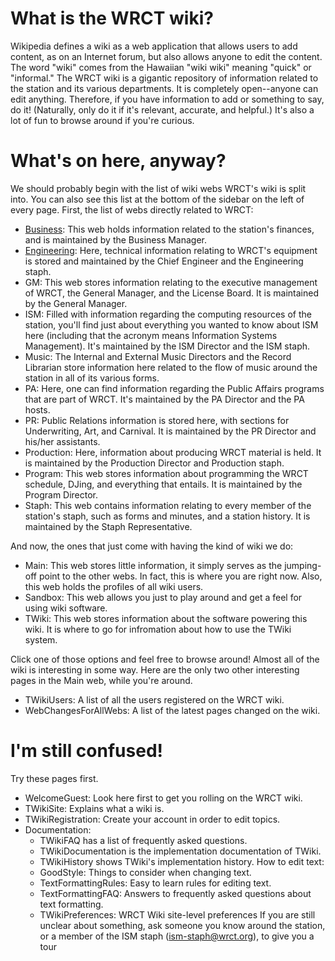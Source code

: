 <!-- TITLE: WRCT: a wiki -->
<!-- SUBTITLE: Welcome to the wiki! -->


# What is the WRCT wiki?
Wikipedia defines a wiki as a web application that allows users to add content, as on an Internet forum, but also allows anyone to edit the content. The word "wiki" comes from the Hawaiian "wiki wiki" meaning "quick" or "informal."
The WRCT wiki is a gigantic repository of information related to the station and its various departments. It is completely open--anyone can edit anything. Therefore, if you have information to add or something to say, do it! (Naturally, only do it if it's relevant, accurate, and helpful.) It's also a lot of fun to browse around if you're curious.

# What's on here, anyway?
We should probably begin with the list of wiki webs WRCT's wiki is split into. You can also see this list at the bottom of the sidebar on the left of every page. First, the list of webs directly related to WRCT:
* [Business](business): This web holds information related to the station's finances, and is maintained by the Business Manager.
* [Engineering](engineering): Here, technical information relating to WRCT's equipment is stored and maintained by the Chief Engineer and the Engineering staph.
* GM: This web stores information relating to the executive management of WRCT, the General Manager, and the License Board. It is maintained by the General Manager.
* ISM: Filled with information regarding the computing resources of the station, you'll find just about everything you wanted to know about ISM here (including that the acronym means Information Systems Management). It's maintained by the ISM Director and the ISM staph.
* Music: The Internal and External Music Directors and the Record Librarian store information here related to the flow of music around the station in all of its various forms.
* PA: Here, one can find information regarding the Public Affairs programs that are part of WRCT. It's maintained by the PA Director and the PA hosts.
* PR: Public Relations information is stored here, with sections for Underwriting, Art, and Carnival. It is maintained by the PR Director and his/her assistants.
* Production: Here, information about producing WRCT material is held. It is maintained by the Production Director and Production staph.
* Program: This web stores information about programming the WRCT schedule, DJing, and everything that entails. It is maintained by the Program Director.
* Staph: This web contains information relating to every member of the station's staph, such as forms and minutes, and a station history. It is maintained by the Staph Representative.

And now, the ones that just come with having the kind of wiki we do:

* Main: This web stores little information, it simply serves as the jumping-off point to the other webs. In fact, this is where you are right now. Also, this web holds the profiles of all wiki users.
* Sandbox: This web allows you just to play around and get a feel for using wiki software.
* TWiki: This web stores information about the software powering this wiki. It is where to go for infromation about how to use the TWiki system.

Click one of those options and feel free to browse around! Almost all of the wiki is interesting in some way. Here are the only two other interesting pages in the Main web, while you're around.

* TWikiUsers: A list of all the users registered on the WRCT wiki.
* WebChangesForAllWebs: A list of the latest pages changed on the wiki.
# I'm still confused!
Try these pages first.
* WelcomeGuest: Look here first to get you rolling on the WRCT wiki.
* TWikiSite: Explains what a wiki is.
* TWikiRegistration: Create your account in order to edit topics.
* Documentation:
	* TWikiFAQ has a list of frequently asked questions.
	* TWikiDocumentation is the implementation documentation of TWiki.
	* TWikiHistory shows TWiki's implementation history.
	How to edit text:
	* GoodStyle: Things to consider when changing text.
	* TextFormattingRules: Easy to learn rules for editing text.
	* TextFormattingFAQ: Answers to frequently asked questions about text formatting.
	* TWikiPreferences: WRCT Wiki site-level preferences
If you are still unclear about something, ask someone you know around the station, or a member of the ISM staph (ism-staph@wrct.org), to give you a tour